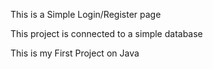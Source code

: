 This is a Simple Login/Register page

This project is connected to a simple database

This is my First Project on Java

